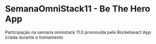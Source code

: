# SemanaOmniStack11 - Be The Hero App
Participação na semana omnistack 11.0 promovida pela Rocketseact
App criada durante o treinamento
